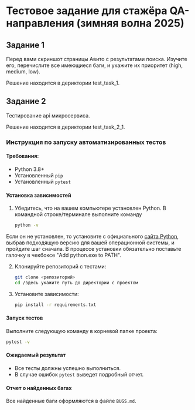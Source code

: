 # Тестовое задание для стажёра QA-направления (зимняя волна 2025)

## Задание 1

Перед вами скриншот страницы Авито с результатами поиска. Изучите его, перечислите все имеющиеся баги, и укажите их приоритет (high, medium, low).

Решение находится в дериктории test_task_1.

## Задание 2

Тестирование api микросервиса.

Решение находится в дериктории test_task_2_1.

### Инструкция по запуску автоматизированных тестов

#### Требования:
- Python 3.8+
- Установленный `pip`
- Установленный `pytest`

#### Установка зависимостей

1. Убедитесь, что на вашем компьютере установлен Python. В командной строке/терминале выполните команду  
    ```sh 
    python -v  
    ```    
Если он не установлен, то установите с официального [сайта Python](https://www.python.org/downloads/), выбрав подходящую версию для вашей операционной системы, и пройдите шаг сначала. В процессе установки обязательно поставьте галочку в чекбоксе "Add python.exe to PATH".

2. Клонируйте репозиторий с тестами:
   ```sh
   git clone <репозиторий>
   cd /здесь укажите путь до директории с проектом 
   ```

3. Установите зависимости:
   ```sh
   pip install -r requirements.txt
   ```

#### Запуск тестов
Выполните следующую команду в корневой папке проекта:
```sh
pytest -v
```

#### Ожидаемый результат
- Все тесты должны успешно выполниться.
- В случае ошибок `pytest` выведет подробный отчет.

#### Отчет о найденных багах
Все найденные баги оформляются в файле `BUGS.md`.